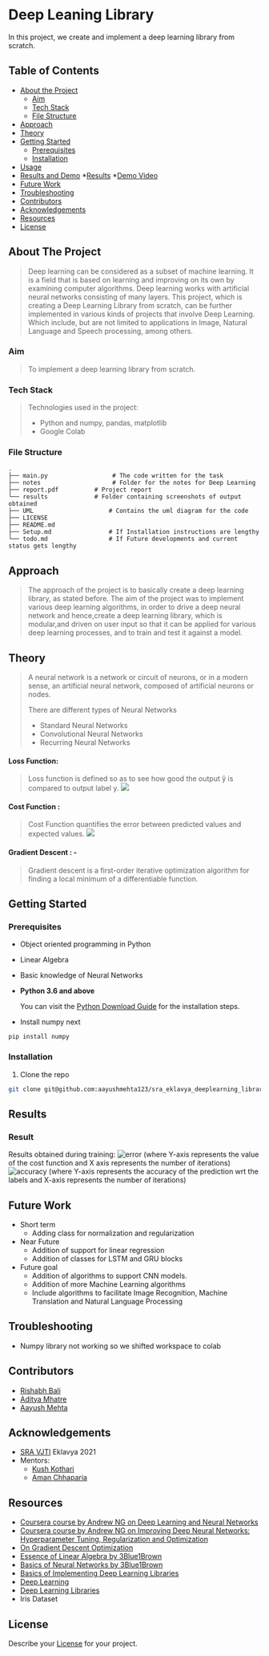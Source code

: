 # Deep Leaning Library  
In this project, we create and implement a deep learning library from scratch. 


<!-- TABLE OF CONTENTS -->
## Table of Contents

* [About the Project](#about-the-project)
  * [Aim](#Aim)
  * [Tech Stack](#tech-stack)
  * [File Structure](#file-structure)
* [Approach](#Approach)
* [Theory](#Theory)
* [Getting Started](#getting-started)
  * [Prerequisites](#prerequisites)
  * [Installation](#installation)
* [Usage](#usage)
* [Results and Demo](#Results)
  *[Results](#Result)
  *[Demo Video](#Demo)
* [Future Work](#future-work)
* [Troubleshooting](#troubleshooting)
* [Contributors](#contributors)
* [Acknowledgements](#acknowledgements)
* [Resources](#resources)
* [License](#license)


<!-- ABOUT THE PROJECT -->
## About The Project

>Deep learning can be considered as a subset of machine learning. It is a field that is based on learning and improving on its own by examining computer algorithms. Deep learning works with artificial neural networks consisting of many layers.
This project, which is creating a Deep Learning Library from scratch, can be further implemented in various kinds of projects that involve Deep Learning. Which include, but are not limited to applications in Image, Natural Language and Speech processing, among others.

### Aim
>To implement a deep learning library from scratch.

### Tech Stack
>Technologies used in the project:
>* Python and numpy, pandas, matplotlib
>* Google Colab

### File Structure
    .
    ├── main.py                  # The code written for the task
    ├── notes                    # Folder for the notes for Deep Learning
    ├── report.pdf          # Project report
    └── results             # Folder containing screenshots of output obtained
    ├── UML                     # Contains the uml diagram for the code
    ├── LICENSE
    ├── README.md 
    ├── Setup.md                # If Installation instructions are lengthy
    └── todo.md                 # If Future developments and current status gets lengthy
    
## Approach
>The approach of the project is to basically create a deep learning library, as stated before. The aim of the project was to implement various deep learning algorithms, in order to drive a deep neural network and hence,create a deep learning library, which is modular,and driven on user input so that it can be applied for various deep learning processes, and to train and test it against a model.

## Theory
>A neural network is a network or circuit of neurons, or in a modern sense, an artificial neural network, composed of artificial neurons or nodes.
>
>There are different types of Neural Networks
>
>* Standard Neural Networks
>* Convolutional Neural Networks 
>* Recurring Neural Networks 

<!-- In Deep Learning, a neural network with multiple layers, or a deep neural network is applied. A deep learning process is gauged by both the performance of the neural network, as well as the amount of data involved in the process.
With the same amount of data used for training, the performance of the Neural Network rises with Learning Algorithm or type of NN used. -->
#### Loss Function:
>Loss function is defined so as to see how good the output ŷ is compared to output label y.
![](https://render.githubusercontent.com/render/math?math=%5CLarge+%5Cdisplaystyle+L%28%5Chat+y%2C+y%29+%3D+-%28ylog+%5Chat+y+%2B+%281-y%29log%281-%5Chat+y%29%29)


#### Cost Function : 
>Cost Function quantifies the error between predicted values and expected values.
![](https://render.githubusercontent.com/render/math?math=%5CLarge+%5Cdisplaystyle+J%28w%2Cb%29+%3D+%5Cfrac%7B1%7D%7Bm%7D++%5Csum_%7Bi%3D1%7D%5Em+L%28%5Chat+y%5E%7B%28i%29%7D+%2C+y%5E%7B%28i%29%7D%29+%3D+-%5Cfrac%7B1%7D%7Bm%7D+%5Csum_%7Bi%3D1%7D%5Em+y%5E%7B%28i%29%7Dlog%28%5Chat+y%5E%7B%28i%29%7D%29%2B%281-y%5E%7B%28i%29%7Dlog%281-%5Chat+y%5E%7B%28i%29%7D%29%29)

#### Gradient Descent : -
>Gradient descent is a first-order iterative optimization algorithm for finding a local minimum of a differentiable function. 





<!-- GETTING STARTED -->
## Getting Started

### Prerequisites

* Object oriented programming in Python 

* Linear Algebra 

* Basic knowledge of Neural Networks
<!-- ```sh
How to install them
``` -->

* **Python 3.6 and above**

  You can visit the [Python Download Guide](https://www.python.org/downloads/) for the installation steps.
  
* Install numpy next  
```
pip install numpy
```

### Installation
1. Clone the repo
```sh
git clone git@github.com:aayushmehta123/sra_eklavya_deeplearning_library.git
```


<!-- USAGE EXAMPLES -->
<!-- ## Usage
```
Deep learning library is used train the models more easily. 

``` -->


<!-- RESULTS AND DEMO -->
## Results 

### Result
Results obtained during training:
![error](/resources/error.jpg)
(where Y-axis represents the value of the cost function and X axis represents the number of iterations)
![accuracy](/resources/accuracy.jpg)
(where Y-axis represents the accuracy of the prediction wrt the labels and X-axis represents the number of iterations)
<!-- FUTURE WORK -->
## Future Work

* Short term
  * Adding class for normalization and regularization
* Near Future
  * Addition of support for linear regression
  * Addition of classes for LSTM and GRU blocks
* Future goal
  * Addition of algorithms to support CNN models. 
  * Addition of more Machine Learning algorithms
  * Include algorithms to facilitate Image Recognition, Machine Translation and Natural Language Processing


<!-- TROUBLESHOOTING -->
## Troubleshooting
* Numpy library not working so we shifted workspace to colab


<!-- CONTRIBUTORS -->
## Contributors
* [Rishabh Bali](https://github.com/rishabh2002-lang)
* [Aditya Mhatre](https://github.com/Adi935)
* [Aayush Mehta](https://github.com/aayushmehta123)


<!-- ACKNOWLEDGEMENTS AND REFERENCES -->
## Acknowledgements
* [SRA VJTI](http://sra.vjti.info/) Eklavya 2021  
* Mentors: 
  * [Kush Kothari](https://github.com/kkothari2001) 
  * [Aman Chhaparia](https://github.com/amanchhaparia)

## Resources
* [Coursera course by Andrew NG on Deep Learning and Neural Networks](https://www.coursera.org/learn/neural-networks-deep-learning/home/welcome)
* [Coursera course by Andrew NG on Improving Deep Neural Networks: Hyperparameter Tuning, Regularization and Optimization](https://www.coursera.org/learn/deep-neural-network?specialization=deep-learning)
* [On Gradient Descent Optimization](https://ruder.io/optimizing-gradient-descent/)
* [Essence of Linear Algebra by 3Blue1Brown](https://www.youtube.com/playlist?list=PLZHQObOWTQDPD3MizzM2xVFitgF8hE_ab)
* [Basics of Neural Networks by 3Blue1Brown](https://www.youtube.com/playlist?list=PLZHQObOWTQDNU6R1_67000Dx_ZCJB-3pi)
* [Basics of Implementing Deep Learning Libraries](https://towardsdatascience.com/on-implementing-deep-learning-library-from-scratch-in-python-c93c942710a8)
* [Deep Learning](https://www.ibm.com/cloud/learn/deep-learning)
* [Deep Learning Libraries](https://www.sabinasz.net/deep-learning-from-scratch-theory-and-implementation/) 
* Iris Dataset



<!-- LICENSE -->
## License
Describe your [License](LICENSE) for your project. 
